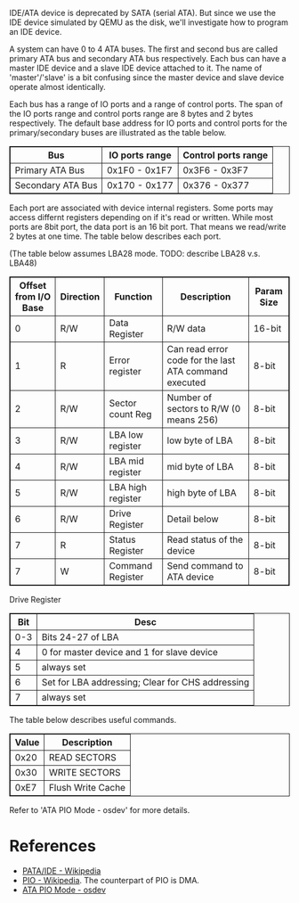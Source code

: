 <style>
table {
  border-collapse: collapse;
}

table, th, td {
  border: 1px solid;
}
</style>

IDE/ATA device is deprecated by SATA (serial ATA). But since we use the IDE device simulated by QEMU as the disk, we'll investigate how to program an IDE device.

A system can have 0 to 4 ATA buses. The first and second bus are called primary ATA bus and secondary ATA bus respectively. Each bus can have a master IDE device and a slave IDE device attached to it. The name of 'master'/'slave' is a bit confusing since the master device and slave device operate almost identically.

Each bus has a range of IO ports and a range of control ports. The span of the IO ports range and control ports range are 8 bytes and 2 bytes respectively. The default base address for IO ports and control ports for the primary/secondary buses are illustrated as the table below.

|Bus                |IO ports range   |Control ports range |
| ----------------- | --------------- | ------------------ |
|Primary ATA Bus    | 0x1F0 - 0x1F7   | 0x3F6 - 0x3F7      |
|Secondary ATA Bus  | 0x170 - 0x177   | 0x376 - 0x377      |

Each port are associated with device internal registers. Some ports may access differnt registers depending on if it's read or written. While most ports are 8bit port, the data port is an 16 bit port. That means we read/write 2 bytes at one time. The table below describes each port.

(The table below assumes LBA28 mode. TODO: describe LBA28 v.s. LBA48)

| Offset from I/O Base | Direction | Function         | Description                | Param Size |
| -------------------- | --------- | ---------------- | -------------------------- | ---------- |
| 0                    | R/W       | Data Register    | R/W data                   | 16-bit     |
| 1                    | R         | Error register   | Can read error code for the last ATA command executed | 8-bit |
| 2                    | R/W       | Sector count Reg | Number of sectors to R/W (0 means 256)   | 8-bit      |
| 3                    | R/W       | LBA low register | low byte of LBA            | 8-bit      |
| 4                    | R/W       | LBA mid register | mid byte of LBA            | 8-bit      |
| 5                    | R/W       | LBA high register| high byte of LBA           | 8-bit      |
| 6                    | R/W       | Drive Register   | Detail below               | 8-bit      |
| 7                    | R         | Status Register  | Read status of the device  | 8-bit      |
| 7                    | W         | Command Register | Send command to ATA device | 8-bit      |

Drive Register

| Bit | Desc |
| --- | ---  |
| 0-3 | Bits 24-27 of LBA |
| 4   | 0 for master device and 1 for slave device |
| 5   | always set |
| 6   | Set for LBA addressing; Clear for CHS addressing |
| 7   | always set |

The table below describes useful commands.

| Value | Description   |
| ---   | ---           |
| 0x20  | READ SECTORS  |
| 0x30  | WRITE SECTORS |
| 0xE7  | Flush Write Cache |

Refer to 'ATA PIO Mode - osdev' for more details.

# References
- [PATA/IDE - Wikipedia](https://en.wikipedia.org/wiki/Parallel_ATA#IDE_and_ATA-1)
- [PIO - Wikipedia](https://en.wikipedia.org/wiki/Programmed_input%E2%80%93output). The counterpart of PIO is DMA.
- [ATA PIO Mode - osdev](https://wiki.osdev.org/ATA_PIO_Mode)
